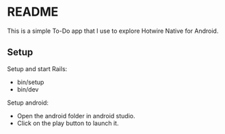 # README

This is a simple To-Do app that I use to explore Hotwire Native for Android.

## Setup

Setup and start Rails:
* bin/setup
* bin/dev

Setup android:
* Open the android folder in android studio.
* Click on the play button to launch it.

